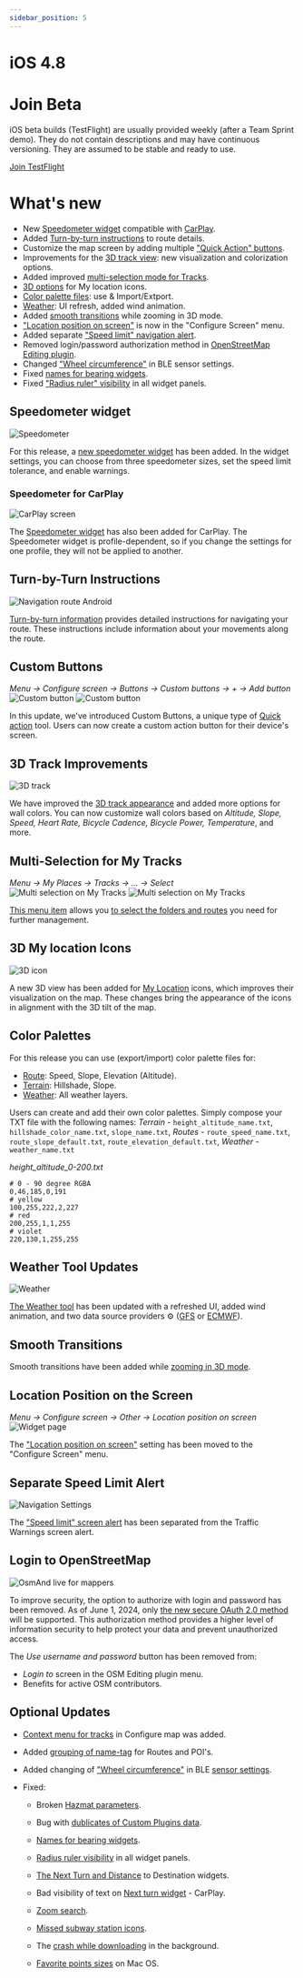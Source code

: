 ```yaml
---
sidebar_position: 5
---
```


# iOS 4.8

# Join Beta

iOS beta builds (TestFlight) are usually provided weekly (after a Team Sprint demo). They do not contain descriptions and may have continuous versioning. They are assumed to be stable and ready to use.  

<div>
  <a class="button button--active" href="https://testflight.apple.com/join/7poGNCKy">Join TestFlight</a>
</div>


# What's new

- New [Speedometer widget](#speedometer-widget) compatible with [CarPlay](#speedometer-for-carplay).
- Added [Turn-by-turn instructions](#turn-by-turn-instructions) to route details.
- Customize the map screen by adding multiple ["Quick Action" buttons](#custom-buttons).
- Improvements for the [3D track view](#3d-track-improvements): new visualization and colorization options.
- Added improved [multi-selection mode for Tracks](#multi-selection-for-my-tracks).
- [3D options](#3d-my-location-icons) for My location icons.
- [Color palette files](#color-palettes): use & Import/Extport.
- [Weather](#weather-tool-updates): UI refresh, added wind animation.
- Added [smooth transitions](#smooth-transitions) while zooming in 3D mode.
- ["Location position on screen"](#location-position-on-screen) is now in the "Configure Screen" menu.
- Added separate ["Speed limit" navigation alert](#separate-speed-limit-alert). 
- Removed login/password authorization method in [OpenStreetMap Editing plugin](#login-to-openstreetmap).
- Changed ["Wheel circumference"](#others) in BLE sensor settings.
- Fixed [names for bearing widgets](#others).
- Fixed ["Radius ruler" visibility](#others) in all widget panels.


## Speedometer widget

![Speedometer](@site/static/img/widgets/speedometer_2_ios.png) 

For this release, a [new speedometer widget](https://osmand.net/docs/user/widgets/info-widgets/#speedometer) has been added. In the widget settings, you can choose from three speedometer sizes, set the speed limit tolerance, and enable warnings.

### Speedometer for CarPlay

![CarPlay screen](@site/static/img/navigation/auto-car/speedometer_carplay_2_ios.png) 

The [Speedometer widget](https://osmand.net/docs/user/navigation/car-play#speedometer) has also been added for CarPlay. The Speedometer widget is profile-dependent, so if you change the settings for one profile, they will not be applied to another.


## Turn-by-Turn Instructions

![Navigation route Android](@site/static/img/navigation/route/navigation_turn_ios.png) 

[Turn-by-turn information](https://osmand.net/docs/user/navigation/setup/route-details/#turn-by-turn-information) provides detailed instructions for navigating your route. These instructions include information about your movements along the route.


## Custom Buttons

*Menu → Configure screen → Buttons → Custom buttons → + → Add button*  
![Custom button](../../blog/2024-06-20-ios-4-8/img/custom_button.png) ![Custom button](../../blog/2024-06-20-ios-4-8/img/custom_button_1.png)

In this update, we've introduced Custom Buttons, a unique type of [Quick action](https://osmand.net/docs/user/widgets/quick-action#custom-buttons) tool. Users can now create a custom action button for their device's screen.


## 3D Track Improvements

![3D track](../../blog/2024-06-20-ios-4-8/img/3d_track.png)

We have improved the [3D track appearance](https://osmand.net/docs/user/map/tracks-on-map/track-appearance#3d-track) and added more options for wall colors. You can now customize wall colors based on _Altitude, Slope, Speed, Heart Rate, Bicycle Cadence, Bicycle Power, Temperature_, and more.


## Multi-Selection for My Tracks

*Menu → My Places → Tracks → &#8230; → Select*  
![Multi selection on My Tracks](../../blog/2024-06-20-ios-4-8/img/multi_selection.png) ![Multi selection on My Tracks](../../blog/2024-06-20-ios-4-8/img/multi_selection_1.png)

[This menu item](https://osmand.net/docs/user/personal/tracks/manage-tracks#three-dots-menu) allows you [to select the folders and routes](https://osmand.net/docs/user/personal/tracks/manage-tracks#selection-mode) you need for further management.


## 3D My location Icons

![3D icon](../../blog/2024-06-20-ios-4-8/img/3d_icon.png)

A new 3D view has been added for [My Location](../user/personal/profiles.md#profile-appearance) icons, which improves their visualization on the map. These changes bring the appearance of the icons in alignment with the 3D tilt of the map.   


## Color Palettes

For this release you can use (export/import) color palette files for:
- [Route](https://osmand.net/docs/user/navigation/guidance/map-during-navigation#color): Speed, Slope, Elevation (Altitude).
- [Terrain](https://osmand.net/docs/user/plugins/contour-lines#hillshade-slope-and-altitude-layers): Hillshade, Slope.
- [Weather](https://osmand.net/docs/user/plugins/weather#weather-layers): All weather layers.

Users can create and add their own color palettes. Simply compose your TXT file with the following names: _Terrain_ - `height_altitude_name.txt`, `hillshade_color_name.txt`, `slope_name.txt`, _Routes_ - `route_speed_name.txt`, `route_slope_default.txt`, `route_elevation_default.txt`, _Weather_ - `weather_name.txt`

*height_altitude_0-200.txt*

```
# 0 - 90 degree RGBA
0,46,185,0,191
# yellow 
100,255,222,2,227
# red
200,255,1,1,255
# violet
220,130,1,255,255

```

## Weather Tool Updates

![Weather](../../blog/2024-06-20-ios-4-8/img/weather_ios.png)

[The Weather tool](https://osmand.net/docs/user/plugins/weather) has been updated with a refreshed UI, added wind animation, and two data source providers ⚙ ([GFS](https://en.wikipedia.org/wiki/Global_Forecast_System) or [ECMWF](https://en.wikipedia.org/wiki/European_Centre_for_Medium-Range_Weather_Forecasts)).


## Smooth Transitions

Smooth transitions have been added while [zooming in 3D mode](https://github.com/osmandapp/OsmAnd-iOS/issues/3802).


## Location Position on the Screen

*Menu → Configure screen → Other → Location position on screen*  
![Widget page](@site/static/img/widgets/conf_screen_display_position_ios.png) 

The ["Location position on screen"](https://osmand.net/docs/user/widgets/configure-screen/#display-position--location-position-on-screen) setting has been moved to the "Configure Screen" menu.


## Separate Speed Limit Alert

![Navigation Settings](@site/static/img/navigation/navigation_settings_screen-alerts_new_ios.png)

The ["Speed limit" screen alert](https://osmand.net/docs/user/navigation/guidance/navigation-settings/#screen-alerts) has been separated from the Traffic Warnings screen alert.


## Login to OpenStreetMap

![OsmAnd live for mappers](@site/static/img/personal/maps/osm_authorization_ios.png)

To improve security, the option to authorize with login and password has been removed. As of June 1, 2024, only [the new secure OAuth 2.0 method](https://github.com/osmandapp/OsmAnd-iOS/issues/3736) will be supported.  This authorization method provides a higher level of information security to help protect your data and prevent unauthorized access.

The *Use username and password* button has been removed from: 

- *Login to* screen in the OSM Editing plugin menu.
- Benefits for active OSM contributors. 


## Optional Updates

- [Context menu for tracks](https://github.com/osmandapp/OsmAnd-iOS/issues/3488) in Configure map was added.

- Added [grouping of name-tag](https://github.com/osmandapp/OsmAnd-iOS/issues/3554) for Routes and POI's.

- Added changing of ["Wheel circumference"](https://github.com/osmandapp/OsmAnd-iOS/issues/3503) in BLE [sensor settings](https://osmand.net/docs/user/plugins/external-sensors#sensors-settings).

- Fixed:

  - Broken [Hazmat parameters](https://github.com/osmandapp/OsmAnd-iOS/issues/3761).

  - Bug with [dublicates of Custom Plugins data](https://github.com/osmandapp/OsmAnd-iOS/issues/3739).

  - [Names for bearing widgets](https://github.com/osmandapp/OsmAnd-iOS/issues/3563).

  - [Radius ruler visibility](https://github.com/osmandapp/OsmAnd-iOS/issues/3656) in all widget panels.

  - [The Next Turn and Distance](https://github.com/osmandapp/OsmAnd-iOS/issues/3738) to Destination widgets.

  - Bad visibility of text on [Next turn widget](https://github.com/osmandapp/OsmAnd-iOS/issues/3734) - CarPlay.

  - [Zoom search](https://github.com/osmandapp/OsmAnd-iOS/issues/3569).

  - [Missed subway station icons](https://github.com/osmandapp/OsmAnd-iOS/issues/3711).

  - The [crash while downloading](https://github.com/osmandapp/OsmAnd-iOS/issues/3561) in the background.

  - [Favorite points sizes](https://github.com/osmandapp/OsmAnd-iOS/issues/3641) on Mac OS.

